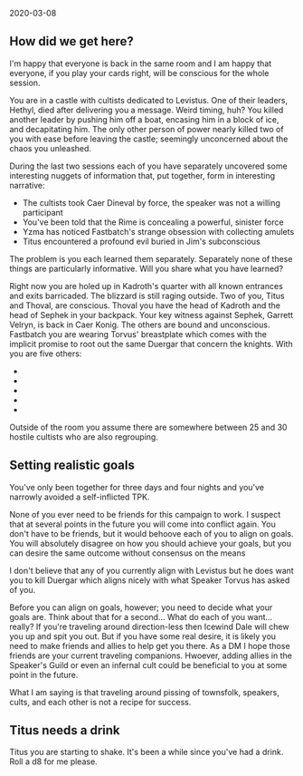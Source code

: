 2020-03-08

## How did we get here?

I'm happy that everyone is back in the same room and I am happy that everyone,
if you play your cards right, will be conscious for the whole session.

You are in a castle with cultists dedicated to Levistus. One of their leaders,
Hethyl, died after delivering you a message. Weird timing, huh? You killed
another leader by pushing him off a boat, encasing him in a block of ice, and
decapitating him. The only other person of power nearly killed two of you with
ease before leaving the castle; seemingly unconcerned about the chaos you
unleashed.

During the last two sessions each of you have separately uncovered some
interesting nuggets of information that, put together, form in interesting
narrative:

- The cultists took Caer Dineval by force, the speaker was not a willing participant
- You've been told that the Rime is concealing a powerful, sinister force
- Yzma has noticed Fastbatch's strange obsession with collecting amulets
- Titus encountered a profound evil buried in Jim's subconscious

The problem is you each learned them separately. Separately none of these things
are particularly informative. Will you share what you have learned?

Right now you are holed up in Kadroth's quarter with all known entrances and
exits barricaded. The blizzard is still raging outside. Two of you, Titus and
Thoval, are conscious. Thoval you have the head of Kadroth and the head of
Sephek in your backpack. Your key witness against Sephek, Garrett Velryn, is
back in Caer Konig. The others are bound and unconscious. Fastbatch you are
wearing Torvus' breastplate which comes with the implicit promise to root out
the same Duergar that concern the knights. With you are five others:

-
-
-
-
-

Outside of the room you assume there are somewhere between 25 and 30 hostile
cultists who are also regrouping.

## Setting realistic goals

You've only been together for three days and four nights and you've narrowly
avoided a self-inflicted TPK.

None of you ever need to be friends for this campaign to work. I suspect that
at several points in the future you will come into conflict again. You don't
have to be friends, but it would behoove each of you to align on goals. You will
absolutely disagree on how you should achieve your goals, but you can desire the
same outcome without consensus on the means

I don't believe that any of you currently align with Levistus but he does want
you to kill Duergar which aligns nicely with what Speaker Torvus has asked of
you.

Before you can align on goals, however; you need to decide what your goals are.
Think about that for a second... What do each of you want... really? If you're
traveling around direction-less then Icewind Dale will chew you up and spit you
out. But if you have some real desire, it is likely you need to make friends and
allies to help get you there. As a DM I hope those friends are your current
traveling companions. Hwoever, adding allies in the Speaker's Guild or even an
infernal cult could be beneficial to you at some point in the future.

What I am saying is that traveling around pissing of townsfolk, speakers, cults,
and each other is not a recipe for success.

## Titus needs a drink

Titus you are starting to shake. It's been a while since you've had a drink.
Roll a d8 for me please.
